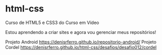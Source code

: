 # html-css
 Curso de HTML5 e CSS3 do Curso em Vídeo

Estou aprendendo a criar sites e agora vou gerenciar meus repositórios!

Projeto Android
https://denisrferro.github.io/repositorio-android/
Projeto Cordel
https://denisrferro.github.io/html-css/desafios/desafio012/cordel

